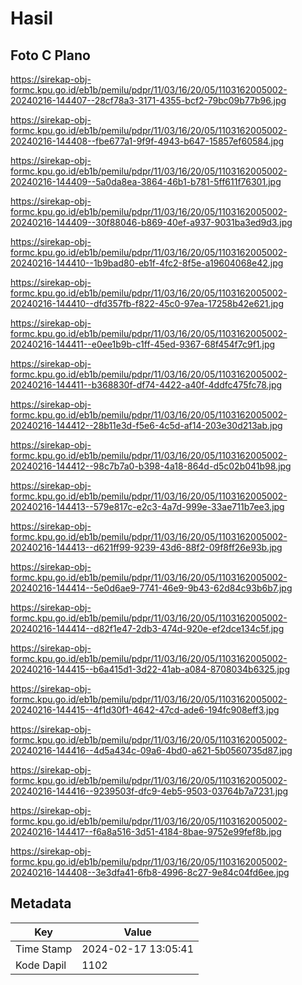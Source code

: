 # Hasil

## Foto C Plano

https://sirekap-obj-formc.kpu.go.id/eb1b/pemilu/pdpr/11/03/16/20/05/1103162005002-20240216-144407--28cf78a3-3171-4355-bcf2-79bc09b77b96.jpg

https://sirekap-obj-formc.kpu.go.id/eb1b/pemilu/pdpr/11/03/16/20/05/1103162005002-20240216-144408--fbe677a1-9f9f-4943-b647-15857ef60584.jpg

https://sirekap-obj-formc.kpu.go.id/eb1b/pemilu/pdpr/11/03/16/20/05/1103162005002-20240216-144409--5a0da8ea-3864-46b1-b781-5ff611f76301.jpg

https://sirekap-obj-formc.kpu.go.id/eb1b/pemilu/pdpr/11/03/16/20/05/1103162005002-20240216-144409--30f88046-b869-40ef-a937-9031ba3ed9d3.jpg

https://sirekap-obj-formc.kpu.go.id/eb1b/pemilu/pdpr/11/03/16/20/05/1103162005002-20240216-144410--1b9bad80-eb1f-4fc2-8f5e-a19604068e42.jpg

https://sirekap-obj-formc.kpu.go.id/eb1b/pemilu/pdpr/11/03/16/20/05/1103162005002-20240216-144410--dfd357fb-f822-45c0-97ea-17258b42e621.jpg

https://sirekap-obj-formc.kpu.go.id/eb1b/pemilu/pdpr/11/03/16/20/05/1103162005002-20240216-144411--e0ee1b9b-c1ff-45ed-9367-68f454f7c9f1.jpg

https://sirekap-obj-formc.kpu.go.id/eb1b/pemilu/pdpr/11/03/16/20/05/1103162005002-20240216-144411--b368830f-df74-4422-a40f-4ddfc475fc78.jpg

https://sirekap-obj-formc.kpu.go.id/eb1b/pemilu/pdpr/11/03/16/20/05/1103162005002-20240216-144412--28b11e3d-f5e6-4c5d-af14-203e30d213ab.jpg

https://sirekap-obj-formc.kpu.go.id/eb1b/pemilu/pdpr/11/03/16/20/05/1103162005002-20240216-144412--98c7b7a0-b398-4a18-864d-d5c02b041b98.jpg

https://sirekap-obj-formc.kpu.go.id/eb1b/pemilu/pdpr/11/03/16/20/05/1103162005002-20240216-144413--579e817c-e2c3-4a7d-999e-33ae711b7ee3.jpg

https://sirekap-obj-formc.kpu.go.id/eb1b/pemilu/pdpr/11/03/16/20/05/1103162005002-20240216-144413--d621ff99-9239-43d6-88f2-09f8ff26e93b.jpg

https://sirekap-obj-formc.kpu.go.id/eb1b/pemilu/pdpr/11/03/16/20/05/1103162005002-20240216-144414--5e0d6ae9-7741-46e9-9b43-62d84c93b6b7.jpg

https://sirekap-obj-formc.kpu.go.id/eb1b/pemilu/pdpr/11/03/16/20/05/1103162005002-20240216-144414--d82f1e47-2db3-474d-920e-ef2dce134c5f.jpg

https://sirekap-obj-formc.kpu.go.id/eb1b/pemilu/pdpr/11/03/16/20/05/1103162005002-20240216-144415--b6a415d1-3d22-41ab-a084-8708034b6325.jpg

https://sirekap-obj-formc.kpu.go.id/eb1b/pemilu/pdpr/11/03/16/20/05/1103162005002-20240216-144415--4f1d30f1-4642-47cd-ade6-194fc908eff3.jpg

https://sirekap-obj-formc.kpu.go.id/eb1b/pemilu/pdpr/11/03/16/20/05/1103162005002-20240216-144416--4d5a434c-09a6-4bd0-a621-5b0560735d87.jpg

https://sirekap-obj-formc.kpu.go.id/eb1b/pemilu/pdpr/11/03/16/20/05/1103162005002-20240216-144416--9239503f-dfc9-4eb5-9503-03764b7a7231.jpg

https://sirekap-obj-formc.kpu.go.id/eb1b/pemilu/pdpr/11/03/16/20/05/1103162005002-20240216-144417--f6a8a516-3d51-4184-8bae-9752e99fef8b.jpg

https://sirekap-obj-formc.kpu.go.id/eb1b/pemilu/pdpr/11/03/16/20/05/1103162005002-20240216-144408--3e3dfa41-6fb8-4996-8c27-9e84c04fd6ee.jpg


## Metadata

| Key        | Value               |
| ---------- | ------------------- |
| Time Stamp | 2024-02-17 13:05:41 |
| Kode Dapil | 1102                |



